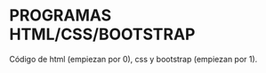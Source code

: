 # PROGRAMAS HTML/CSS/BOOTSTRAP

Código de html (empiezan por 0), css y bootstrap (empiezan por 1).


